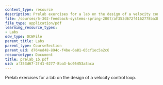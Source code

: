 ```yaml
---
content_type: resource
description: Prelab exercises for a lab on the design of a velocity control loop.
file: /courses/6-302-feedback-systems-spring-2007/af353d672f4162778ba3bc05453a3aca_prelab_1b.pdf
file_type: application/pdf
learning_resource_types:
- Labs
ocw_type: OCWFile
parent_title: Labs
parent_type: CourseSection
parent_uid: d764ed48-894c-f4be-6a81-65cf1ec5a2c6
resourcetype: Document
title: prelab_1b.pdf
uid: af353d67-2f41-6277-8ba3-bc05453a3aca
---
```

Prelab exercises for a lab on the design of a velocity control loop.


